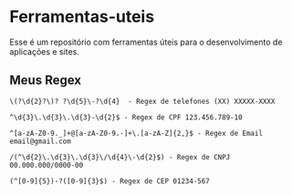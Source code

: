 # Ferramentas-uteis

Esse é um repositório com ferramentas úteis para o desenvolvimento de aplicações e sites. 

## Meus Regex 
```
\(?\d{2}?\)? ?\d{5}\-?\d{4}  - Regex de telefones (XX) XXXXX-XXXX

^\d{3}\.\d{3}\.\d{3}-\d{2}$ - Regex de CPF 123.456.789-10

^[a-zA-Z0-9._]+@[a-zA-Z0-9.-]+\.[a-zA-Z]{2,}$ - Regex de Email email@gmail.com

/(^\d{2}\.\d{3}\.\d{3}\/\d{4}\-\d{2}$) - Regex de CNPJ 00.000.000/0000-00

(^[0-9]{5})-?([0-9]{3}$) - Regex de CEP 01234-567

```
